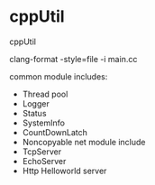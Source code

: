 # cppUtil
cppUtil

clang-format -style=file -i main.cc

common module includes:
- Thread pool
- Logger
- Status
- SystemInfo
- CountDownLatch
- Noncopyable
net module include
- TcpServer
- EchoServer 
- Http Helloworld server

